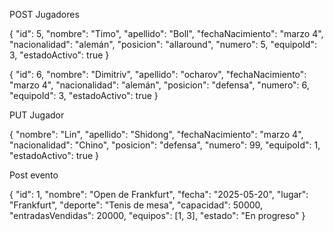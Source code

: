 POST Jugadores

{
    "id": 5,
    "nombre": "Timo",
    "apellido": "Boll",
    "fechaNacimiento": "marzo 4",
    "nacionalidad": "alemán",
    "posicion": "allaround",
    "numero": 5,
    "equipoId": 3,
    "estadoActivo": true
}

{
    "id": 6,
    "nombre": "Dimitriv",
    "apellido": "ocharov",
    "fechaNacimiento": "marzo 4",
    "nacionalidad": "alemán",
    "posicion": "defensa",
    "numero": 6,
    "equipoId": 3,
    "estadoActivo": true
}


PUT Jugador

{
    "nombre": "Lin",
    "apellido": "Shidong",
    "fechaNacimiento": "marzo 4",
    "nacionalidad": "Chino",
    "posicion": "defensa",
    "numero": 99,
    "equipoId": 1,
    "estadoActivo": true
}


Post evento

{
    "id": 1,
    "nombre": "Open de Frankfurt",
    "fecha": "2025-05-20",
    "lugar": "Frankfurt",
    "deporte": "Tenis de mesa",
    "capacidad": 50000,
    "entradasVendidas": 20000,
    "equipos": [1, 3],
    "estado": "En progreso"
}

